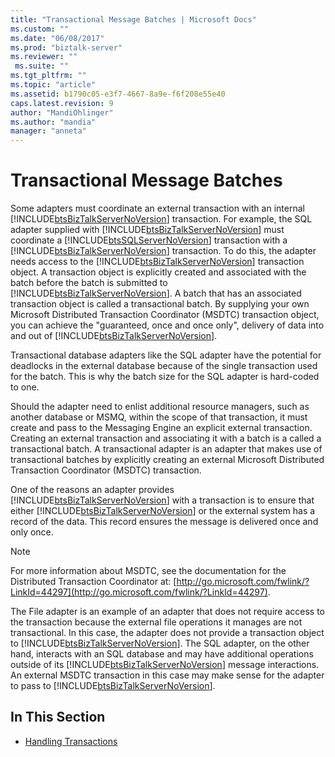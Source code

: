 ```yaml
---
title: "Transactional Message Batches | Microsoft Docs"
ms.custom: ""
ms.date: "06/08/2017"
ms.prod: "biztalk-server"
ms.reviewer: ""
 ms.suite: ""
ms.tgt_pltfrm: ""
ms.topic: "article"
ms.assetid: b1790c05-e3f7-4667-8a9e-f6f208e55e40
caps.latest.revision: 9
author: "MandiOhlinger"
ms.author: "mandia"
manager: "anneta"
---
```

# Transactional Message Batches
Some adapters must coordinate an external transaction with an internal [!INCLUDE[btsBizTalkServerNoVersion](../includes/btsbiztalkservernoversion-md.md)] transaction. For example, the SQL adapter supplied with [!INCLUDE[btsBizTalkServerNoVersion](../includes/btsbiztalkservernoversion-md.md)] must coordinate a [!INCLUDE[btsSQLServerNoVersion](../includes/btssqlservernoversion-md.md)] transaction with a [!INCLUDE[btsBizTalkServerNoVersion](../includes/btsbiztalkservernoversion-md.md)] transaction. To do this, the adapter needs access to the [!INCLUDE[btsBizTalkServerNoVersion](../includes/btsbiztalkservernoversion-md.md)] transaction object. A transaction object is explicitly created and associated with the batch before the batch is submitted to [!INCLUDE[btsBizTalkServerNoVersion](../includes/btsbiztalkservernoversion-md.md)]. A batch that has an associated transaction object is called a transactional batch. By supplying your own Microsoft Distributed Transaction Coordinator (MSDTC) transaction object, you can achieve the "guaranteed, once and once only", delivery of data into and out of [!INCLUDE[btsBizTalkServerNoVersion](../includes/btsbiztalkservernoversion-md.md)].  
  
 Transactional database adapters like the SQL adapter have the potential for deadlocks in the external database because of the single transaction used for the batch. This is why the batch size for the SQL adapter is hard-coded to one.  
  
 Should the adapter need to enlist additional resource managers, such as another database or MSMQ, within the scope of that transaction, it must create and pass to the Messaging Engine an explicit external transaction. Creating an external transaction and associating it with a batch is a called a transactional batch. A transactional adapter is an adapter that makes use of transactional batches by explicitly creating an external Microsoft Distributed Transaction Coordinator (MSDTC) transaction.  
  
 One of the reasons an adapter provides [!INCLUDE[btsBizTalkServerNoVersion](../includes/btsbiztalkservernoversion-md.md)] with a transaction is to ensure that either [!INCLUDE[btsBizTalkServerNoVersion](../includes/btsbiztalkservernoversion-md.md)] or the external system has a record of the data. This record ensures the message is delivered once and only once.  
  
> [!NOTE]
>  For more information about MSDTC, see the documentation for the Distributed Transaction Coordinator at: [http://go.microsoft.com/fwlink/?LinkId=44297](http://go.microsoft.com/fwlink/?LinkId=44297).  
  
 The File adapter is an example of an adapter that does not require access to the transaction because the external file operations it manages are not transactional. In this case, the adapter does not provide a transaction object to [!INCLUDE[btsBizTalkServerNoVersion](../includes/btsbiztalkservernoversion-md.md)]. The SQL adapter, on the other hand, interacts with an SQL database and may have additional operations outside of its [!INCLUDE[btsBizTalkServerNoVersion](../includes/btsbiztalkservernoversion-md.md)] message interactions. An external MSDTC transaction in this case may make sense for the adapter to pass to [!INCLUDE[btsBizTalkServerNoVersion](../includes/btsbiztalkservernoversion-md.md)].  
  
## In This Section  
  
-   [Handling Transactions](../core/handling-transactions.md)